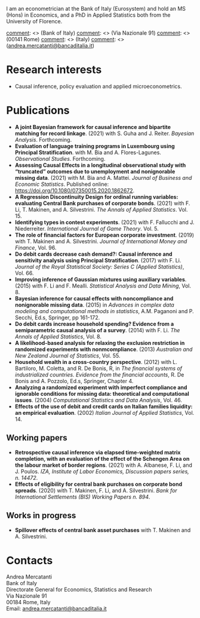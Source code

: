 I am an econometrician at the Bank of Italy (Eurosystem) and hold an MS (Hons) in Economics, and a PhD in Applied Statistics both from the University of Florence.

[comment]: <> (Bank of Italy\)
[comment]: <> (Via Nazionale 91\)
[comment]: <> (00141 Rome\)
[comment]: <> (Italy\)
[comment]: <> (andrea.mercatanti@bancaditalia.it)

# Research interests
- Causal inference, policy evaluation and applied microeconometrics.

# Publications
[comment]: <> (## Peer-reviewed Articles)
- **A joint Bayesian framework for causal inference and bipartite matching for record linkage**. (2021) with S. Guha and J. Reiter. _Bayesian Analysis_. Forthcoming.
- **Evaluation of language training programs in Luxembourg using Principal Stratification**. with M. Bia and A. Flores-Lagunes. _Observational Studies_. Forthcoming.
- **Assessing Causal Effects in a longitudinal observational study with “truncated” outcomes due to unemployment and nonignorable missing data**. (2021) with M. Bia and A. Mattei. _Journal of Business and Economic Statistics_. Published online: <a href="https://doi.org/10.1080/07350015.2020.1862672" style="font-weight:normal">https://doi.org/10.1080/07350015.2020.1862672</a>.
- **A Regression Discontinuity Design for ordinal running variables: evaluating Central Bank purchases of corporate bonds**. (2021) with F. Li, T. Makinen, and A. Silvestrini. _The Annals of Applied Statistics_. Vol. 15.
- **Identifying types in contest experiments**. (2021) with F. Fallucchi and J. Niederreiter. _International Journal of Game Theory_. Vol. 5.
- **The role of financial factors for European corporate investment**. (2019) with T. Makinen and A. Silvestrini. _Journal of International Money and Finance_, Vol. 96.
- **Do debit cards decrease cash demand?: Causal inference and sensitivity analysis using Principal Stratification**. (2017) with F. Li. _Journal of the Royal Statistical Society: Series C (Applied Statistics)_, Vol. 66.
- **Improving inference of Gaussian mixtures using auxiliary variables**. (2015) with F. Li and F. Mealli. _Statistical Analysis and Data Mining_, Vol. 8.
- **Bayesian inference for causal effects with noncompliance and nonignorable missing data**. (2015) in _Advances in complex data modeling and computational methods in statistics_, A.M. Paganoni and P. Secchi, Ed.s, Springer, pp 161-172.
- **Do debit cards increase household spending? Evidence from a semiparametric causal analysis of a survey**. (2014) with F. Li. _The Annals of Applied Statistics_, Vol. 8.
- **A likelihood-based analysis for relaxing the exclusion restriction in randomized experiments with nonmcompliance**. (2013) _Australian and New Zealand Journal of
Statistics_, Vol. 55.
- **Household wealth in a cross-country perspective**. (2012) with L. Bartiloro, M. Coletta, and R. De Bonis, R, in _The financial systems of industrialized countries. Evidence from the financial accounts_, R. De Bonis and A. Pozzolo, Ed.s, Springer, Chapter 4.
- **Analyzing a randomized experiment with imperfect compliance and ignorable conditions for missing data: theoretical and computational issues**. (2004) _Computational Statistics and Data Analysis_, Vol. 46.
- **Effects of the use of debit and credit cards on Italian families liquidity: an empirical evaluation**. (2002) _Italian Journal of Applied Statistics_, Vol. 14.

## Working papers
[comment]: <> (Se voglio mettere un link ad una pagina web di un coautore, ad esempio Taneli, mettere <a href="https://tanelimakinen.github.io" style="font-weight:normal">T. Makinen</a>)
- **Retrospective causal inference via elapsed time-weighted matrix completion, with an evaluation of the effect of the Schengen Area on the labour market of border regions**. (2021) with A. Albanese, F. Li, and J. Poulos.  _IZA, Institute of Labor Economics, Discussion papers series, n. 14472_.
- **Effects of eligibility for central bank purchases on corporate bond spreads**. (2020) with T. Makinen, F. Li, and A. Silvestrini. _Bank for International Settlements (BIS) Working Papers n. 894_.

## Works in progress
<!---
- **Retrospective causal inference via elapsed time-weighted matrix completion, with an evaluation of the effect of the Schengen Area on the labour market of border regions**, with A. Albanese, F. Li, and J. Poulos.
-->
- **Spillover effects of central bank asset purchases** with T. Makinen and A. Silvestrini.  

# Contacts
Andrea Mercatanti\
Bank of Italy\
Directorate General for Economics, Statistics and Research\
Via Nazionale 91\
00184 Rome, Italy\
Email: andrea.mercatanti@bancaditalia.it

<!---

## Welcome to GitHub Pages

You can use the [editor on GitHub](https://github.com/AndreaMercatanti/AndreaMercatanti.github.io/edit/master/index.md) to maintain and preview the content for your website in Markdown files.

Whenever you commit to this repository, GitHub Pages will run [Jekyll](https://jekyllrb.com/) to rebuild the pages in your site, from the content in your Markdown files.

### Markdown

Markdown is a lightweight and easy-to-use syntax for styling your writing. It includes conventions for

```markdown
Syntax highlighted code block

# Header 1
## Header 2
### Header 3

- Bulleted
- List

1. Numbered
2. List

**Bold** and _Italic_ and `Code` text

[Link](url) and ![Image](src)
```

For more details see [GitHub Flavored Markdown](https://guides.github.com/features/mastering-markdown/).

### Jekyll Themes

Your Pages site will use the layout and styles from the Jekyll theme you have selected in your [repository settings](https://github.com/AndreaMercatanti/AndreaMercatanti.github.io/settings). The name of this theme is saved in the Jekyll `_config.yml` configuration file.

### Support or Contact

Having trouble with Pages? Check out our [documentation](https://docs.github.com/categories/github-pages-basics/) or [contact support](https://github.com/contact) and we’ll help you sort it out.

-->
